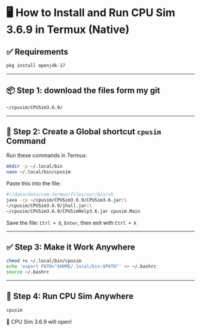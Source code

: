 # 🖥️ How to Install and Run CPU Sim 3.6.9 in Termux (Native)

## ✅ Requirements

  ```bash
  pkg install openjdk-17
  ```
---

## 📦 Step 1: download the files form my git

```bash
~/cpusim/CPUSim3.6.9/
```

---

## 🧠 Step 2: Create a Global shortcut `cpusim` Command

Run these commands in Termux:

```bash
mkdir -p ~/.local/bin
nano ~/.local/bin/cpusim
```

Paste this into the file:

```sh
#!/data/data/com.termux/files/usr/bin/sh
java -cp ~/cpusim/CPUSim3.6.9/CPUSim3.6.jar:\
~/cpusim/CPUSim3.6.9/jhall.jar:\
~/cpusim/CPUSim3.6.9/CPUSimHelp3.6.jar cpusim.Main
```

Save the file: `Ctrl + O`, `Enter`, then exit with `Ctrl + X`

---

## ✅ Step 3: Make it Work Anywhere

```bash
chmod +x ~/.local/bin/cpusim
echo 'export PATH="$HOME/.local/bin:$PATH"' >> ~/.bashrc
source ~/.bashrc
```

---

## 🚀 Step 4: Run CPU Sim Anywhere

```bash
cpusim
```

🎉 CPU Sim 3.6.9 will open!
